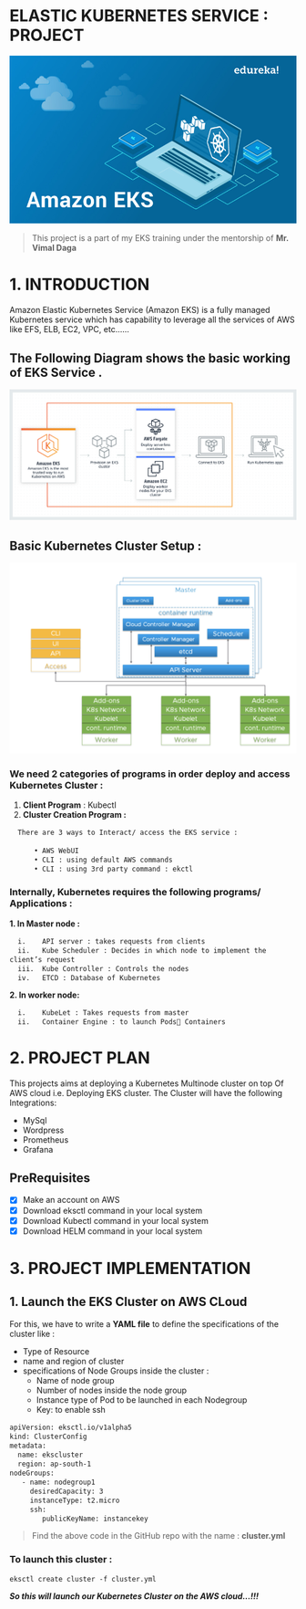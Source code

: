 # ELASTIC KUBERNETES SERVICE : PROJECT
![](title.jpg)

> This project is a part of my EKS training under the mentorship of **Mr. Vimal Daga**

# 1.	INTRODUCTION 
Amazon Elastic Kubernetes Service (Amazon EKS) is a fully managed Kubernetes service which has capability to leverage all the services of AWS like EFS, ELB, EC2, VPC, etc……

## The Following Diagram shows the basic working of EKS Service .

![](blockdiagramEKS.png)

## Basic Kubernetes Cluster Setup : 
![](KubernetesCluster.png)

### We need 2 categories of programs in order deploy and access  Kubernetes Cluster :

  1.	**Client Program** : Kubectl
  2.	**Cluster Creation Program :** 
  
      There are 3 ways to Interact/ access the EKS service : 
      
          •	AWS WebUI
          •	CLI : using default AWS commands
          •	CLI : using 3rd party command : ekctl 
          
### Internally, Kubernetes requires the following programs/ Applications  :

**1.	In Master node :**

      i.	API server : takes requests from clients
      ii.	Kube Scheduler : Decides in which node to implement the client’s request 
      iii.	Kube Controller : Controls the nodes
      iv.	ETCD : Database of Kubernetes
      
**2.	In worker node:**

      i.	KubeLet : Takes requests from master
      ii.	Container Engine : to launch Pods Containers


# 2.	PROJECT PLAN 
This projects aims at deploying a Kubernetes Multinode cluster on top Of AWS cloud i.e. Deploying EKS cluster.
The Cluster will have the following Integrations:
- MySql
- Wordpress
- Prometheus
- Grafana

## PreRequisites
- [x] Make an account on AWS
- [x] Download eksctl command in your local system
- [x] Download Kubectl command in your local system
- [x] Download HELM command in your local system

# 3.	PROJECT IMPLEMENTATION
## 1. Launch the EKS Cluster on AWS CLoud
For this, we have to write a **YAML file** to define the specifications of the cluster like : 
- Type of Resource
- name and region of cluster
- specifications of Node Groups inside the cluster : 
  - Name of node group
  - Number of nodes inside the node group
  - Instance type of Pod to be launched in each Nodegroup
  - Key: to enable ssh
```
apiVersion: eksctl.io/v1alpha5
kind: ClusterConfig
metadata:
  name: ekscluster
  region: ap-south-1
nodeGroups:
   - name: nodegroup1
     desiredCapacity: 3
     instanceType: t2.micro
     ssh:
        publicKeyName: instancekey
```
> Find the above code in the GitHub repo with the name : **cluster.yml**

### To launch this cluster :
```
eksctl create cluster -f cluster.yml
```
***So this will launch our Kubernetes Cluster on the AWS cloud...!!!***















